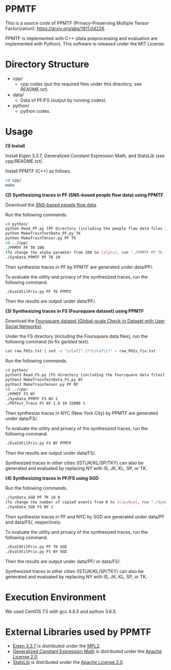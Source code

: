 # PPMTF
This is a source code of PPMTF (Privacy-Preserving Multiple Tensor Factorization): https://arxiv.org/abs/1911.04226.

PPMTF is implemented with C++ (data preprocessing and evaluation are implemented with Python). This software is released under the MIT License.

# Directory Structure
- cpp/
  - cpp codes (put the required files under this directory; see README.txt).
- data/
  - Data of PF/FS (output by running codes).
- python/
  - python codes.

# Usage
**(1) Install**

Install Eigen 3.3.7, Generalized Constant Expression Math, and StatsLib (see cpp/README.txt).

Install PPMTF (C++) as follows.
```bash
cd cpp/
make
```

**(2) Synthesizing traces in PF (SNS-based people flow data) using PPMTF**

Download the [SNS-based people flow data](https://nightley.jp/archives/1954/).

Run the following commands.

```bash
cd python/
python Read_PF.py [PF directory (including the people flow data files in Tokyo)] TK
python MakeTrainTestData_PF.py TK
python MakeTrainTensor.py PF TK
cd ../cpp/
./PPMTF PF TK 200
(To change the alpha paramter from 200 to [alpha], run "./PPMTF PF TK [alpha]".)
./SynData_PPMTF PF TK 10
```

Then synthesize traces in PF by PPMTF are generated under data/PF/.

To evaluate the utility and privacy of the synthesized traces, run the following command.

```bash
./EvalUtilPriv.py PF TK PPMTF
```

Then the results are output under data/PF/.

**(3) Synthesizing traces in FS (Foursquare dataset) using PPMTF**

Download the [Foursquare dataset (Global-scale Check-in Dataset with User Social Networks)](https://sites.google.com/site/yangdingqi/home/foursquare-dataset).

Under the FS directory (including the Foursquare data files), run the following command (to fix garbled text).

```bash
cat raw_POIs.txt | sed -e "s/Caf[^.]*\t/Caf\t/" > raw_POIs_fix.txt
```

Run the following commands.

```bash
cd python/
python3 Read_FS.py [FS directory (including the Foursquare data files)] NY
python3 MakeTrainTestData_FS.py NY
python3 MakeTrainTensor.py PF NY
cd ../cpp/
./PPMTF FS NY
./SynData_PPMTF FS NY 1
./PDTest_Trace FS NY 1.0 10 32000 1
```

Then synthesize traces in NYC (New York City) by PPMTF are generated under data/FS/.

To evaluate the utility and privacy of the synthesized traces, run the following command.

```bash
./EvalUtilPriv.py FS NY PPMTF
```

Then the results are output under data/FS/.

Synthesized traces in other cities (IST/JK/KL/SP/TKY) can also be generated and evaluated by replacing NY with IS, JK, KL, SP, or TK.

**(4) Synthesizing traces in PF/FS using SGD**

Run the following commands.

```bash
./SynData_SGD PF TK 10 0
(To change the number of copied events from 0 to [CopyNum], run "./SynData_SGD PF TK 10 [CopyNum]".)
./SynData_SGD FS NY 1
```

Then synthesize traces in PF and NYC by SGD are generated under data/PF and data/FS/, respectively.

To evaluate the utility and privacy of the synthesized traces, run the following command.

```bash
./EvalUtilPriv.py PF TK SGD
./EvalUtilPriv.py FS NY SGD
```

Then the results are output under data/PF/ or data/FS/.

Synthesized traces in other cities (IST/JK/KL/SP/TKY) can also be generated and evaluated by replacing NY with IS, JK, KL, SP, or TK.

# Execution Environment
We used CentOS 7.5 with gcc 4.8.5 and python 3.6.5.

# External Libraries used by PPMTF
- [Eigen 3.3.7](http://eigen.tuxfamily.org/index.php?title=Main_Page) is distributed under the [MPL2](https://www.mozilla.org/en-US/MPL/2.0/).
- [Generalized Constant Expression Math](https://www.kthohr.com/gcem.html) is distributed under the [Apache License 2.0](https://github.com/kthohr/stats/blob/master/LICENSE).
- [StatsLib](https://www.kthohr.com/statslib.html) is distributed under the [Apache License 2.0](https://github.com/kthohr/stats/blob/master/LICENSE).
